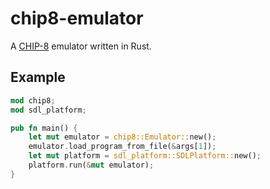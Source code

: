 # chip8-emulator
A [CHIP-8](https://en.wikipedia.org/wiki/CHIP-8) emulator written in Rust.

## Example
```rust
mod chip8;
mod sdl_platform;

pub fn main() {   
    let mut emulator = chip8::Emulator::new();
    emulator.load_program_from_file(&args[1]);
    let mut platform = sdl_platform::SDLPlatform::new();
    platform.run(&mut emulator);
}
```

